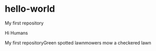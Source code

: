 # hello-world
My first repository

Hi Humans

My first repositoryGreen spotted lawnmowers 
mow a checkered lawn
